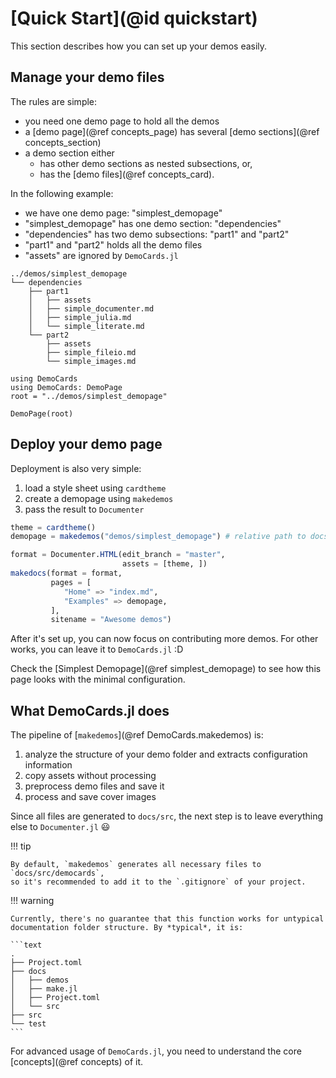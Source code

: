 # [Quick Start](@id quickstart)

This section describes how you can set up your demos easily.

## Manage your demo files

The rules are simple:

* you need one demo page to hold all the demos
* a [demo page](@ref concepts_page) has several [demo sections](@ref concepts_section)
* a demo section either
    * has other demo sections as nested subsections, or,
    * has the [demo files](@ref concepts_card).

In the following example:

* we have one demo page: "simplest_demopage"
* "simplest_demopage" has one demo section: "dependencies"
* "dependencies" has two demo subsections: "part1" and "part2"
* "part1" and "part2" holds all the demo files
* "assets" are ignored by `DemoCards.jl`

```text
../demos/simplest_demopage
└── dependencies
    ├── part1
    │   ├── assets
    │   ├── simple_documenter.md
    │   ├── simple_julia.md
    │   └── simple_literate.md
    └── part2
        ├── assets
        ├── simple_fileio.md
        └── simple_images.md
```

```@setup simplest_demopage
using DemoCards
using DemoCards: DemoPage
root = "../demos/simplest_demopage"
```

```@repl simplest_demopage
DemoPage(root)
```

## Deploy your demo page

Deployment is also very simple:

1. load a style sheet using `cardtheme`
2. create a demopage using `makedemos`
3. pass the result to `Documenter`

```julia
theme = cardtheme()
demopage = makedemos("demos/simplest_demopage") # relative path to docs/

format = Documenter.HTML(edit_branch = "master",
                         assets = [theme, ])
makedocs(format = format,
         pages = [
            "Home" => "index.md",
            "Examples" => demopage,
         ],
         sitename = "Awesome demos")
```

After it's set up, you can now focus on contributing more demos. For other
works, you can leave it to `DemoCards.jl` :D

Check the [Simplest Demopage](@ref simplest_demopage) to see how this page
looks with the minimal configuration.

## What DemoCards.jl does

The pipeline of [`makedemos`](@ref DemoCards.makedemos) is:

1. analyze the structure of your demo folder and extracts configuration information
2. copy assets without processing
3. preprocess demo files and save it
4. process and save cover images

Since all files are generated to `docs/src`, the next step is to leave everything else
to `Documenter.jl` 😃

!!! tip

    By default, `makedemos` generates all necessary files to `docs/src/democards`,
    so it's recommended to add it to the `.gitignore` of your project.

!!! warning

    Currently, there's no guarantee that this function works for untypical
    documentation folder structure. By *typical*, it is:

    ```text
    .
    ├── Project.toml
    ├── docs
    │   ├── demos
    │   ├── make.jl
    │   ├── Project.toml
    │   └── src
    ├── src
    └── test
    ```

For advanced usage of `DemoCards.jl`, you need to understand the core [concepts](@ref concepts) of it.

